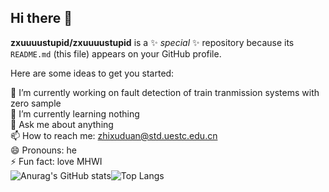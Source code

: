 ## Hi there 👋

**zxuuuustupid/zxuuuustupid** is a ✨ _special_ ✨ repository because its `README.md` (this file) appears on your GitHub profile.

Here are some ideas to get you started:

🔭 I’m currently working on fault detection of train tranmission systems with zero sample  
🌱 I’m currently learning nothing  
💬 Ask me about anything  
📫 How to reach me: zhixuduan@std.uestc.edu.cn  
😄 Pronouns: he  
⚡ Fun fact: love MHWI   
![Anurag's GitHub stats](https://github-readme-stats.vercel.app/api?username=zxuuuustupid&show_icons=true&theme=dark)![Top Langs](https://github-readme-stats.vercel.app/api/top-langs/?username=zxuuuustupid&show_icons=true&theme=dark)
